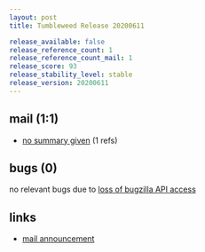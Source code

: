 ```yaml
---
layout: post
title: Tumbleweed Release 20200611

release_available: false
release_reference_count: 1
release_reference_count_mail: 1
release_score: 93
release_stability_level: stable
release_version: 20200611
---
```


## mail (1:1)

- [no summary given](https://github.com/boombatower/tumbleweed-review/issues/10) (1 refs)

## bugs (0)

<!--more-->

no relevant bugs due to [loss of bugzilla API access](https://bugzilla.opensuse.org/show_bug.cgi?id=1157722)



## links

- [mail announcement](https://github.com/boombatower/tumbleweed-review/issues/10)
